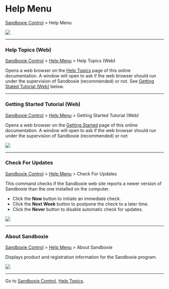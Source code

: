 # Help Menu

[Sandboxie Control](SandboxieControl) > Help Menu

![](https://xanasoft.com/wp-content/uploads/2020/10/HelpMenu.png)

* * *

### Help Topics (Web)

[Sandboxie Control](SandboxieControl) > [Help Menu](HelpMenu) > Help Topics (Web)

Opens a web browser on the [Help Topics](HelpTopics) page of this online documentation. A window will open to ask if the web browser should run under the supervision of Sandboxie (recommended) or not. See [Getting Stated Tutorial (Web)](HelpMenu#tutorial) below.

* * *

### Getting Started Tutorial (Web)

[Sandboxie Control](SandboxieControl) > [Help Menu](HelpMenu) > Getting Started Tutorial (Web)

Opens a web browser on the [Getting Started](GettingStarted) page of this online documentation. A window will open to ask if the web browser should run under the supervision of Sandboxie (recommended) or not:

![](https://xanasoft.com/wp-content/uploads/2020/10/OpenGettingStarted.png)

* * *

### Check For Updates

[Sandboxie Control](SandboxieControl) > [Help Menu](HelpMenu) > Check For Updates

This command checks if the Sandboxie web site reports a newer version of Sandboxie than the one installed on the computer.

*   Click the **Now** button to initiate an immediate check.
*   Click the **Next Week** button to postpone the check to a later time.
*   Click the **Never** button to disable automatic check for updates.

![](https://xanasoft.com/wp-content/uploads/2020/10/CheckForUpdates.png)

* * *

### About Sandboxie

[Sandboxie Control](SandboxieControl) > [Help Menu](HelpMenu) > About Sandboxie

Displays product and registration information for the Sandboxie program.

![](https://xanasoft.com/wp-content/uploads/2020/10/AboutSandboxie.png)

* * *

Go to [Sandboxie Control](SandboxieControl#menus), [Help Topics](HelpTopics).